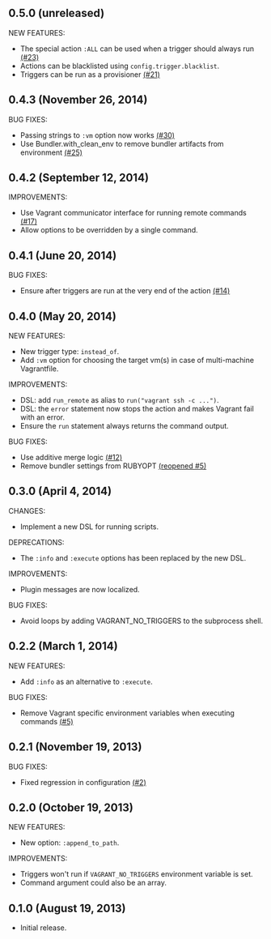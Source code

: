 ## 0.5.0 (unreleased)

NEW FEATURES:

  - The special action ```:ALL``` can be used when a trigger should always run [(#23)](https://github.com/emyl/vagrant-triggers/issues/23)
  - Actions can be blacklisted using ```config.trigger.blacklist```.
  - Triggers can be run as a provisioner [(#21)](https://github.com/emyl/vagrant-triggers/issues/21)

## 0.4.3 (November 26, 2014)

BUG FIXES:

  - Passing strings to ```:vm``` option now works [(#30)](https://github.com/emyl/vagrant-triggers/issues/30)
  - Use Bundler.with_clean_env to remove bundler artifacts from environment [(#25)](https://github.com/emyl/vagrant-triggers/issues/25)

## 0.4.2 (September 12, 2014)

IMPROVEMENTS:

  - Use Vagrant communicator interface for running remote commands [(#17)](https://github.com/emyl/vagrant-triggers/issues/17)
  - Allow options to be overridden by a single command.

## 0.4.1 (June 20, 2014)

BUG FIXES:

  - Ensure after triggers are run at the very end of the action [(#14)](https://github.com/emyl/vagrant-triggers/issues/14)

## 0.4.0 (May 20, 2014)

NEW FEATURES:

  - New trigger type: ```instead_of```.
  - Add ```:vm``` option for choosing the target vm(s) in case of multi-machine Vagrantfile.

IMPROVEMENTS:

  - DSL: add ```run_remote``` as alias to ```run("vagrant ssh -c ...")```.
  - DSL: the ```error``` statement now stops the action and makes Vagrant fail with an error.
  - Ensure the ```run``` statement always returns the command output.

BUG FIXES:

  - Use additive merge logic [(#12)](https://github.com/emyl/vagrant-triggers/issues/12)
  - Remove bundler settings from RUBYOPT [(reopened #5)](https://github.com/emyl/vagrant-triggers/issues/5)

## 0.3.0 (April 4, 2014)

CHANGES:

  - Implement a new DSL for running scripts.

DEPRECATIONS:

  - The ```:info``` and ```:execute``` options has been replaced by the new DSL.

IMPROVEMENTS:

  - Plugin messages are now localized.

BUG FIXES:

  - Avoid loops by adding VAGRANT_NO_TRIGGERS to the subprocess shell.

## 0.2.2 (March 1, 2014)

NEW FEATURES:

  - Add ```:info``` as an alternative to ```:execute```.

BUG FIXES:

  - Remove Vagrant specific environment variables when executing commands [(#5)](https://github.com/emyl/vagrant-triggers/issues/5)

## 0.2.1 (November 19, 2013)

BUG FIXES:

  - Fixed regression in configuration [(#2)](https://github.com/emyl/vagrant-triggers/issues/2)

## 0.2.0 (October 19, 2013)

NEW FEATURES:

  - New option: ```:append_to_path```.

IMPROVEMENTS:

  - Triggers won't run if ```VAGRANT_NO_TRIGGERS``` environment variable is set.
  - Command argument could also be an array.

## 0.1.0 (August 19, 2013)

  - Initial release.
